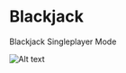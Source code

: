 # Blackjack
Blackjack Singleplayer Mode

![Alt text](/../the-blaggyS-patch-1/ClassDiagram.png?raw=true "Class Diagram")

